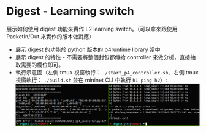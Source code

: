 # Digest - Learning switch 

展示如何使用 digest 功能來實作 L2 learning switch。（可以拿來跟使用 PacketIn/Out 來實作的版本做對應）

* 展示 digest 的功能於 python 版本的 p4runtime library 當中
* 展示 digest 的特性 - 不需要將整個封包都傳給 controller 來做分析，直接抽取需要的欄位即可。
* 執行示意圖（左側 tmux 視窗執行： `./start_p4_controller.sh`、右側 tmux 視窗執行： `./build.sh` 並在 mininet CLI 中執行 `h1 ping h2`）:
![](res/digest_demo.png) 